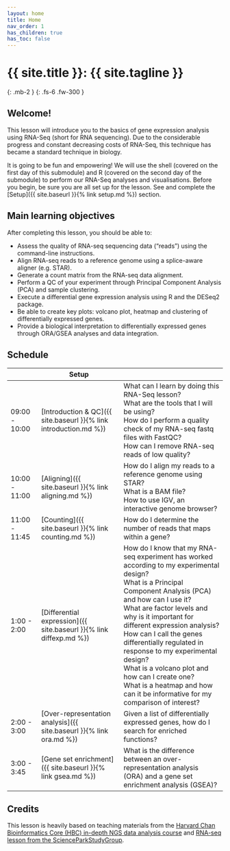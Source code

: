 ```yaml
---
layout: home
title: Home
nav_order: 1
has_children: true
has_toc: false
---
```


# {{ site.title }}: {{ site.tagline }}
{: .mb-2 }
{: .fs-6 .fw-300 }

## Welcome!

This lesson will introduce you to the basics of gene expression analysis using RNA-Seq (short for RNA sequencing). Due to the considerable progress and constant decreasing costs of RNA-Seq, this technique has became a standard technique in biology.

It is going to be fun and empowering! We will use the shell (covered on the first day of this submodule) and R (covered on the second day of the submodule) to perform our RNA-Seq analyses and visualisations. Before you begin, be sure you are all set up for the lesson. See and complete the [Setup]({{ site.baseurl }}{% link setup.md %})  section.

## Main learning objectives

After completing this lesson, you should be able to:

* Assess the quality of RNA-seq sequencing data (“reads”) using the command-line instructions.
* Align RNA-seq reads to a reference genome using a splice-aware aligner (e.g. STAR).
* Generate a count matrix from the RNA-seq data alignment.
* Perform a QC of your experiment through Principal Component Analysis (PCA) and sample clustering.
* Execute a differential gene expression analysis using R and the DESeq2 package.
* Be able to create key plots: volcano plot, heatmap and clustering of differentially expressed genes.
* Provide a biological interpretation to differentially expressed genes through ORA/GSEA analyses and data integration.

## Schedule

|     | Setup |     | 
| --- | ---   | --- |
| 09:00 - 10:00 | [Introduction & QC]({{ site.baseurl }}{% link introduction.md %}) | What can I learn by doing this RNA-Seq lesson?<br>What are the tools that I will be using?<br>How do I perform a quality check of my RNA-seq fastq files with FastQC?<br>How can I remove RNA-seq reads of low quality?  |
| 10:00 - 11:00 | [Aligning]({{ site.baseurl }}{% link aligning.md %}) | How do I align my reads to a reference genome using STAR?<br>What is a BAM file?<br>How to use IGV, an interactive genome browser? | 
| 11:00 - 11:45 | [Counting]({{ site.baseurl }}{% link counting.md %})  | How do I determine the number of reads that maps within a gene? |
| 1:00 - 2:00  | [Differential expression]({{ site.baseurl }}{% link diffexp.md %}) | How do I know that my RNA-seq experiment has worked according to my experimental design?<br>What is a Principal Component Analysis (PCA) and how can I use it?<br>What are factor levels and why is it important for different expression analysis?<br>How can I call the genes differentially regulated in response to my experimental design?<br>What is a volcano plot and how can I create one?<br>What is a heatmap and how can it be informative for my comparison of interest? |
| 2:00 - 3:00 | [Over-representation analysis]({{ site.baseurl }}{% link ora.md %}) | Given a list of differentially expressed genes, how do I search for enriched functions? |
| 3:00 - 3:45 | [Gene set enrichment]({{ site.baseurl }}{% link gsea.md %}) | What is the difference between an over-representation analysis (ORA) and a gene set enrichment analysis (GSEA)? |

## Credits

This lesson is heavily based on teaching materials from the [Harvard Chan Bioinformatics Core (HBC) in-depth NGS data analysis course](https://hbctraining.github.io/In-depth-NGS-Data-Analysis-Course) and [RNA-seq lesson from the ScienceParkStudyGroup](https://github.com/ScienceParkStudyGroup/rnaseq-lesson). 

